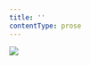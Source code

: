 ```yaml
---
title: ''
contentType: prose
---
```


<section>

![](../Images/obalka_smrt_krale_sumavy.jpg)

</section>
